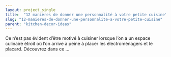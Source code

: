 ```yaml
---
layout: project_single
title:  "12 manières de donner une personnalité à votre petite cuisine"
slug: "12-manieres-de-donner-une-personnalite-a-votre-petite-cuisine"
parent: "kitchen-decor-ideas"
---
```

Ce n’est pas évident d’être motivé à cuisiner lorsque l’on a un espace culinaire étroit où l’on arrive à peine à placer les électroménagers et le placard. Découvrez dans ce …